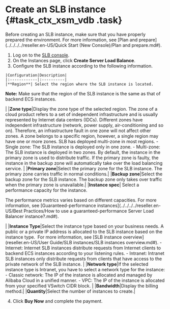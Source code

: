 # Create an SLB instance {#task_ctx_xsm_vdb .task}

Before creating an SLB instance, make sure that you have properly prepared the environment. For more information, see [Plan and prepare](../../../../reseller.en-US/Quick Start (New Console)/Plan and prepare.md#).

1.   Log on to the [SLB console](https://partners-intl.aliyun.com/login-required#/slb). 
2.   On the Instances page, click **Create Server Load Balance**. 
3.   Configure the SLB instance according to the following information. 

    |Configuration|Description|
    |:------------|:----------|
    |**Region**| Select the region where the SLB instance is located.

 **Note:** Make sure that the region of the SLB instance is the same as that of backend ECS instances.

 |
    |**Zone type**|Display the zone type of the selected region. The zone of a cloud product refers to a set of independent infrastructure and is usually represented by Internet data centers \(IDCs\). Different zones have independent infrastructure \(network, power supply, air-conditioning and so on\). Therefore, an infrastructure fault in one zone will not affect other zones. A zone belongs to a specific region, however, a single region may have one or more zones. SLB has deployed multi-zone in most regions.    -   Single zone: The SLB instance is deployed only in one zone.
    -   Multi-zone: The SLB instance is deployed in two zones. By default, the instance in the primary zone is used to distribute traffic. If the primary zone is faulty, the instance in the backup zone will automatically take over the load balancing service.
|
    |**Primary zone**|Select the primary zone for the SLB instance. The primary zone carries traffic in normal conditions.|
    |**Backup zone**|Select the backup zone for the SLB instance. The backup zone only takes over traffic when the primary zone is unavailable.|
    |**Instance spec**| Select a performance capacity for the instance.

 The performance metrics varies based on different capacities. For more information, see [Guaranteed-performance instances](../../../../reseller.en-US/Best Practices/How to use a guaranteed-performance Server Load Balancer instance?.md#).

 |
    |**Instance Type**|Select the instance type based on your business needs. A public or a private IP address is allocated to the SLB instance based on the instance type.  For more information, see [SLB instance overview](reseller.en-US/User Guide/SLB instances/SLB instances overview.md#).    -   Internet: Internet SLB instances distribute requests from Internet clients to backend ECS instances according to your listening rules.
    -   Intranet: Intranet SLB instances only distribute requests from clients that have access to the private network of the SLB instance.
|
    |**Network type**|If the selected instance type is Intranet, you have to select a network type for the instance:    -   Classic network: The IP of the instance is allocated and managed by Alibaba Cloud in a unified manner.
    -   VPC: The IP of the instance is allocated from your specified VSwitch CIDR block.
|
    |**Bandwidth**|Display the billing method.|
    |**Quantity**|Select the number of instances to create.|

4.  Click **Buy Now** and complete the payment. 

